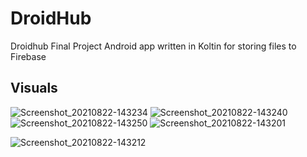 # DroidHub
Droidhub Final Project 
Android app written in Koltin for storing files to Firebase 

## Visuals 
![Screenshot_20210822-143234](https://user-images.githubusercontent.com/71092412/130357139-7ffcf4b6-4664-4532-badc-669dced58244.png)
![Screenshot_20210822-143240](https://user-images.githubusercontent.com/71092412/130357148-432129fd-8369-4ec9-80c6-49717193576c.png)
![Screenshot_20210822-143250](https://user-images.githubusercontent.com/71092412/130357153-4011e4cb-7c5c-45a5-a482-6f1ff987d994.png)
![Screenshot_20210822-143201](https://user-images.githubusercontent.com/71092412/130357159-db2eb114-6e44-4011-bc10-45704c26743e.png)

![Screenshot_20210822-143212](https://user-images.githubusercontent.com/71092412/130357198-34184f17-7260-4144-90b6-244daeea2f9c.png)


